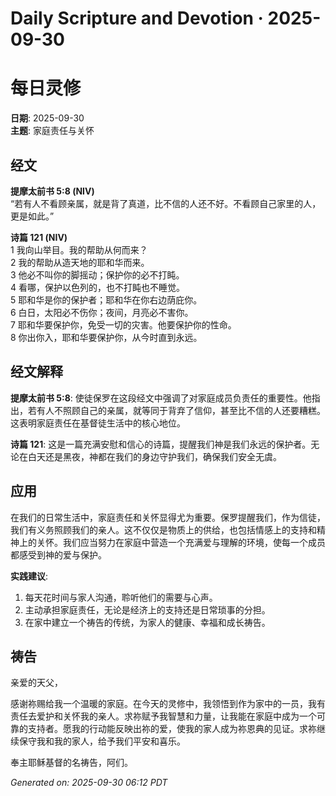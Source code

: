 # Daily Scripture and Devotion · 2025-09-30

# 每日灵修

**日期**: 2025-09-30  
**主题**: 家庭责任与关怀

## 经文

**提摩太前书 5:8 (NIV)**  
“若有人不看顾亲属，就是背了真道，比不信的人还不好。不看顾自己家里的人，更是如此。”

**诗篇 121 (NIV)**  
1 我向山举目。我的帮助从何而来？  
2 我的帮助从造天地的耶和华而来。  
3 他必不叫你的脚摇动；保护你的必不打盹。  
4 看哪，保护以色列的，也不打盹也不睡觉。  
5 耶和华是你的保护者；耶和华在你右边荫庇你。  
6 白日，太阳必不伤你；夜间，月亮必不害你。  
7 耶和华要保护你，免受一切的灾害。他要保护你的性命。  
8 你出你入，耶和华要保护你，从今时直到永远。

## 经文解释

**提摩太前书 5:8**: 使徒保罗在这段经文中强调了对家庭成员负责任的重要性。他指出，若有人不照顾自己的亲属，就等同于背弃了信仰，甚至比不信的人还要糟糕。这表明家庭责任在基督徒生活中的核心地位。

**诗篇 121**: 这是一篇充满安慰和信心的诗篇，提醒我们神是我们永远的保护者。无论在白天还是黑夜，神都在我们的身边守护我们，确保我们安全无虞。

## 应用

在我们的日常生活中，家庭责任和关怀显得尤为重要。保罗提醒我们，作为信徒，我们有义务照顾我们的亲人。这不仅仅是物质上的供给，也包括情感上的支持和精神上的关怀。我们应当努力在家庭中营造一个充满爱与理解的环境，使每一个成员都感受到神的爱与保护。

**实践建议**:
1. 每天花时间与家人沟通，聆听他们的需要与心声。
2. 主动承担家庭责任，无论是经济上的支持还是日常琐事的分担。
3. 在家中建立一个祷告的传统，为家人的健康、幸福和成长祷告。

## 祷告

亲爱的天父，

感谢祢赐给我一个温暖的家庭。在今天的灵修中，我领悟到作为家中的一员，我有责任去爱护和关怀我的亲人。求祢赋予我智慧和力量，让我能在家庭中成为一个可靠的支持者。愿我的行动能反映出祢的爱，使我的家人成为祢恩典的见证。求祢继续保守我和我的家人，给予我们平安和喜乐。

奉主耶稣基督的名祷告，阿们。

_Generated on: 2025-09-30 06:12 PDT_
